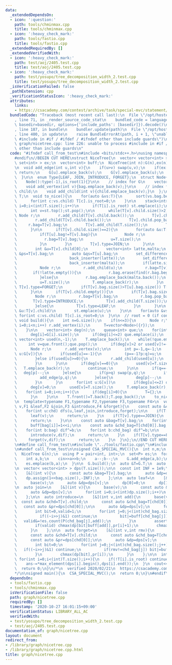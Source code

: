 ```yaml
---
data:
  _extendedDependsOn:
  - icon: ':question:'
    path: tools/chminmax.cpp
    title: tools/chminmax.cpp
  - icon: ':heavy_check_mark:'
    path: tools/fastio.cpp
    title: tools/fastio.cpp
  _extendedRequiredBy: []
  _extendedVerifiedWith:
  - icon: ':heavy_check_mark:'
    path: test/aoj/2405.test.cpp
    title: test/aoj/2405.test.cpp
  - icon: ':heavy_check_mark:'
    path: test/yosupo/tree_decomposition_width_2.test.cpp
    title: test/yosupo/tree_decomposition_width_2.test.cpp
  _isVerificationFailed: false
  _pathExtension: cpp
  _verificationStatusIcon: ':heavy_check_mark:'
  attributes:
    links:
    - https://csacademy.com/contest/archive/task/special-mvc/statement/
  bundledCode: "Traceback (most recent call last):\n  File \"/opt/hostedtoolcache/Python/3.9.4/x64/lib/python3.9/site-packages/onlinejudge_verify/documentation/build.py\"\
    , line 71, in _render_source_code_stat\n    bundled_code = language.bundle(stat.path,\
    \ basedir=basedir, options={'include_paths': [basedir]}).decode()\n  File \"/opt/hostedtoolcache/Python/3.9.4/x64/lib/python3.9/site-packages/onlinejudge_verify/languages/cplusplus.py\"\
    , line 187, in bundle\n    bundler.update(path)\n  File \"/opt/hostedtoolcache/Python/3.9.4/x64/lib/python3.9/site-packages/onlinejudge_verify/languages/cplusplus_bundle.py\"\
    , line 400, in update\n    raise BundleErrorAt(path, i + 1, \"unable to process\
    \ #include in #if / #ifdef / #ifndef other than include guards\")\nonlinejudge_verify.languages.cplusplus_bundle.BundleErrorAt:\
    \ graph/nicetree.cpp: line 226: unable to process #include in #if / #ifdef / #ifndef\
    \ other than include guards\n"
  code: "#ifndef call_from_test\n#include <bits/stdc++.h>\nusing namespace std;\n\
    #endif\n//BEGIN CUT HERE\nstruct NiceTree{\n  vector< vector<int> > G;\n  vector<\
    \ set<int> > ex;\n  vector<int> buff;\n  NiceTree(int n):G(n),ex(n),buff(n){}\n\
    \n  void add_edge(int u,int v){\n    if(u>v) swap(u,v);\n    if(ex[u].count(v))\
    \ return;\n    G[u].emplace_back(v);\n    G[v].emplace_back(u);\n    ex[u].emplace(v);\n\
    \  }\n\n  enum Type{LEAF, JOIN, INTRODUCE, FORGET};\n  struct Node{\n    int type,is_root;\n\
    \    Node():type(-1),is_root(1){}\n\n    // index for G\n    vector<int> bag;\n\
    \    void add_vertex(int v){bag.emplace_back(v);}\n\n    // index for T\n    vector<int>\
    \ child;\n    void add_child(int v){child.emplace_back(v);}\n  };\n\n  vector<Node>\
    \ T;\n  void to_nice(){\n    for(auto &vs:T){\n      sort(vs.bag.begin(),vs.bag.end());\n\
    \      for(int c:vs.child) T[c].is_root=0;\n    }\n\n    stack<int> st;\n    for(int\
    \ i=0;i<(int)T.size();i++)\n      if(T[i].is_root) st.emplace(i);\n\n    while(!st.empty()){\n\
    \      int v=st.top();st.pop();\n\n      while(T[v].child.size()>2){\n       \
    \ Node r;\n        r.add_child(T[v].child.back());\n        T[v].child.pop_back();\n\
    \        r.add_child(T[v].child.back());\n        T[v].child.pop_back();\n   \
    \     r.bag=T[v].bag;\n        T[v].add_child(T.size());\n        T.emplace_back(r);\n\
    \      }\n\n      if(T[v].child.size()==2){\n        for(auto &u:T[v].child){\n\
    \          if(T[u].bag!=T[v].bag){\n            Node r;\n            r.add_child(u);\n\
    \            r.bag=T[v].bag;\n            u=T.size();\n            T.emplace_back(r);\n\
    \          }\n        }\n        T[v].type=JOIN;\n      }\n\n      if(T[v].child.size()==1){\n\
    \        int &u=T[v].child[0];\n        vector<int> latte,malta;\n        auto\
    \ &ps=T[v].bag;\n        auto &qs=T[u].bag;\n        set_difference(ps.begin(),ps.end(),qs.begin(),qs.end(),\n\
    \                       back_inserter(latte));\n        set_difference(qs.begin(),qs.end(),ps.begin(),ps.end(),\n\
    \                       back_inserter(malta));\n        if(latte.size()+malta.size()>1){\n\
    \          Node r;\n          r.add_child(u);\n          r.bag=T[v].bag;\n   \
    \       if(!latte.empty()){\n            r.bag.erase(find(r.bag.begin(),r.bag.end(),latte.back()));\n\
    \          }else{\n            r.bag.emplace_back(malta.back());\n          }\n\
    \          u=T.size();\n          T.emplace_back(r);\n        }\n        if(T[v].bag.size()<T[u].bag.size())\
    \ T[v].type=FORGET;\n        if(T[v].bag.size()>T[u].bag.size()) T[v].type=INTRODUCE;\n\
    \      }\n\n      if(T[v].child.empty()){\n        if(T[v].bag.size()>1){\n  \
    \        Node r;\n          r.bag=T[v].bag;\n          r.bag.pop_back();\n   \
    \       T[v].type=INTRODUCE;\n          T[v].add_child(T.size());\n          T.emplace_back(r);\n\
    \        }else{\n          T[v].type=LEAF;\n        }\n      }\n\n      for(auto\
    \ &u:T[v].child)\n        st.emplace(u);\n    }\n\n    for(auto &vs:T)\n     \
    \ for(int c:vs.child) T[c].is_root=0;\n  }\n\n  // root = 0 (if connected)\n \
    \ void build(){\n    int n=G.size();\n    if(n<=3){\n      Node r;\n      for(int\
    \ i=0;i<n;i++) r.add_vertex(i);\n      T=vector<Node>({r});\n      return to_nice();\n\
    \    }\n\n    vector<int> deg(n);\n    queue<int> que;\n    for(int i=0;i<n;i++){\n\
    \      deg[i]=G[i].size();\n      if(deg[i]<=2) que.emplace(i);\n    }\n\n   \
    \ vector<int> used(n,-1);\n    T.emplace_back();\n    while(!que.empty()){\n \
    \     int v=que.front();que.pop();\n      if(deg[v]>2 or used[v]!=-1) continue;\n\
    \      Node r;\n      r.add_vertex(v);\n\n      int p=-1,q=-1;\n      for(int\
    \ u:G[v]){\n        if(used[u]==-1){\n          (p==-1?p:q)=u;\n          r.add_vertex(u);\n\
    \        }else if(used[u]>=0){\n          r.add_child(used[u]);\n          used[u]=-2;\n\
    \        }\n      }\n\n      if(deg[v]==0){\n        used[v]=T.size();\n     \
    \   T.emplace_back(r);\n        continue;\n      }\n\n      if(q==-1){\n     \
    \   deg[p]--;\n      }else{\n        if(p>q) swap(p,q);\n        if(!ex[p].count(q)){\n\
    \          add_edge(p,q);\n        }else{\n          deg[p]--;\n          deg[q]--;\n\
    \        }\n      }\n      for(int u:G[v])\n        if(deg[u]<=2) que.emplace(u);\n\
    \      deg[v]=0;\n      used[v]=T.size();\n      T.emplace_back(r);\n    }\n\n\
    \    for(int i=0;i<n;i++){\n      if(deg[i]>0){\n        T={};\n        return;\n\
    \      }\n    }\n\n    T.front()=T.back();T.pop_back();\n    to_nice();\n  }\n\
    \n  template<typename F1,typename F2,typename F3,typename F4>\n  void dfs(int\
    \ v,F1 &leaf,F2 &join,F3 &introduce,F4 &forget){\n    const auto &chd=T[v].child;\n\
    \    for(int u:chd) dfs(u,leaf,join,introduce,forget);\n\n    if(T[v].type==LEAF){\n\
    \      leaf(v);\n      return;\n    }\n    if(T[v].type==JOIN){\n      join(v);\n\
    \      return;\n    }\n\n    const auto &bag=T[v].bag;\n    for(int i=0;i<(int)bag.size();i++)\n\
    \      buff[bag[i]]=1<<i;\n\n    const auto &chd_bag=T[chd[0]].bag;\n    int dif=0;\n\
    \    for(int b:bag) dif^=b;\n    for(int b:chd_bag) dif^=b;\n\n    if(T[v].type==INTRODUCE){\n\
    \      introduce(v,dif);\n      return;\n    }\n    if(T[v].type==FORGET){\n \
    \     forget(v,dif);\n      return;\n    }\n  }\n};\n//END CUT HERE\n#ifndef call_from_test\n\
    \n#define call_from_test\n#include \"../tools/fastio.cpp\"\n#include \"../tools/chminmax.cpp\"\
    \n#undef call_from_test\n\nsigned CSA_SPECIAL_MVC(){\n  int n,m;\n  cin>>n>>m;\n\
    \  NiceTree G(n);\n  using P = pair<int, int>;\n  set<P> es;\n  for(int i=0;i<m;i++){\n\
    \    int a,b;\n    cin>>a>>b;\n    a--;b--;\n    G.add_edge(a,b);\n    es.emplace(a,b);\n\
    \    es.emplace(b,a);\n  }\n\n  G.build();\n  auto &T=G.T;\n  auto &buff=G.buff;\n\
    \n  vector< vector<int> > dps(T.size());\n\n  const int INF = 1e9;\n  auto base=\n\
    \    [&](int v){\n      const auto &bag=T[v].bag;\n      auto &dp=dps[v];\n  \
    \    dp.assign(1<<bag.size(),-INF);\n    };\n\n  auto leaf=\n    [&](int v){\n\
    \      base(v);\n      auto &dp=dps[v];\n      dp[0]=0;\n      dp[1]=1;\n    };\n\
    \n  auto join=\n    [&](int v){\n      base(v);\n      const auto &chd=T[v].child;\n\
    \      auto &dp=dps[v];\n      for(int i=0;i<(int)dp.size();i++)\n        chmax(dp[i],dps[chd[0]][i]+dps[chd[1]][i]-__builtin_popcount(i));\n\
    \    };\n\n  auto introduce=\n    [&](int v,int add){\n      base(v);\n\n    \
    \  const auto &chd=T[v].child;\n      const auto &chd_bag=T[chd[0]].bag;\n   \
    \   const auto &pr=dps[chd[0]];\n\n      auto &dp=dps[v];\n      for(int i=0;i<(int)pr.size();i++){\n\
    \        int bit=0,valid=1;\n        for(int j=0;j<(int)chd_bag.size();j++){\n\
    \          if((~i>>j)&1) continue;\n          bit|=buff[chd_bag[j]];\n       \
    \   valid&=!es.count(P(chd_bag[j],add));\n        }\n        assert(!(bit&buff[add]));\n\
    \        if(valid) chmax(dp[bit|buff[add]],pr[i]+1);\n        chmax(dp[bit],pr[i]);\n\
    \      }\n    };\n\n  auto forget=\n    [&](int v,int rmv){\n      base(v);\n\n\
    \      const auto &chd=T[v].child;\n      const auto &chd_bag=T[chd[0]].bag;\n\
    \      const auto &pr=dps[chd[0]];\n\n      auto &dp=dps[v];\n      for(int i=0;i<(int)pr.size();i++){\n\
    \        int bit=0;\n        for(int j=0;j<(int)chd_bag.size();j++){\n       \
    \   if((~i>>j)&1) continue;\n          if(rmv!=chd_bag[j]) bit|=buff[chd_bag[j]];\n\
    \        }\n        chmax(dp[bit],pr[i]);\n      }\n    };\n\n  int ans=n;\n \
    \ for(int i=0;i<(int)T.size();i++){\n    if(!T[i].is_root) continue;\n    G.dfs(i,leaf,join,introduce,forget);\n\
    \    ans-=*max_element(dps[i].begin(),dps[i].end());\n  }\n  cout<<ans<<endl;\n\
    \  return 0;\n}\n/*\n  verified 2020/02/21\n  https://csacademy.com/contest/archive/task/special-mvc/statement/\n\
    */\n\nsigned main(){\n  CSA_SPECIAL_MVC();\n  return 0;\n}\n#endif\n"
  dependsOn:
  - tools/fastio.cpp
  - tools/chminmax.cpp
  isVerificationFile: false
  path: graph/nicetree.cpp
  requiredBy: []
  timestamp: '2020-10-27 16:01:15+09:00'
  verificationStatus: LIBRARY_ALL_AC
  verifiedWith:
  - test/yosupo/tree_decomposition_width_2.test.cpp
  - test/aoj/2405.test.cpp
documentation_of: graph/nicetree.cpp
layout: document
redirect_from:
- /library/graph/nicetree.cpp
- /library/graph/nicetree.cpp.html
title: graph/nicetree.cpp
---
```

